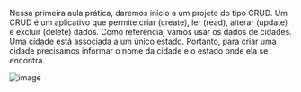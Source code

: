 Nessa primeira aula prática, daremos início a um projeto do tipo CRUD. Um CRUD é um aplicativo que permite criar (create), ler (read), alterar (update) e excluir (delete) dados. Como referência, vamos usar os dados de cidades. Uma cidade está associada a um único estado. Portanto, para criar uma cidade precisamos informar o nome da cidade e o estado onde ela se encontra.

![image](https://github.com/mkalmeida/JavaWeb/assets/130864403/aca408b9-a683-4703-b498-5949d9f4140d)

